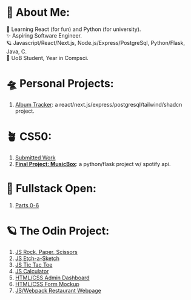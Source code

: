 # 💫 About Me:
🔭 Learning React (for fun) and Python (for university).
<br>✨ Aspiring Software Engineer.
<br>🪐 Javascript/React/Next.js, Node.js/Express/PostgreSql, Python/Flask, Java, C.
<br>💫 UoB Student, Year in Compsci.

# 🛸 Personal Projects:
1. [Album Tracker](https://github.com/oriodev/album-archive): a react/next.js/express/postgresql/tailwind/shadcn project.

# 🪴 CS50:

1. [Submitted Work](https://github.com/code50/93719767)
2. **[Final Project: MusicBox](https://github.com/oriodev/musicbox)**: a python/flask project w/ spotify api.

# 🌙 Fullstack Open:
1. [Parts 0-6](https://github.com/oriodev/fullstackopen)

# 🪐 The Odin Project:

1. [JS Rock, Paper, Scissors](https://github.com/oriodev/rockpaperscissors)
2. [JS Etch-a-Sketch](https://github.com/oriodev/etch-a-sketch)
3. [JS Tic Tac Toe](https://github.com/oriodev/tictactoe)
4. [JS Calculator](https://github.com/oriodev/myveryfunctionalcalculator)
5. [HTML/CSS Admin Dashboard](https://github.com/oriodev/admindashboard)
6. [HTML/CSS Form Mockup](https://github.com/oriodev/mockupform)
7. [JS/Webpack Restaurant Webpage](https://github.com/oriodev/restaurantpage)

<!-- Proudly created with GPRM ( https://gprm.itsvg.in ) -->
